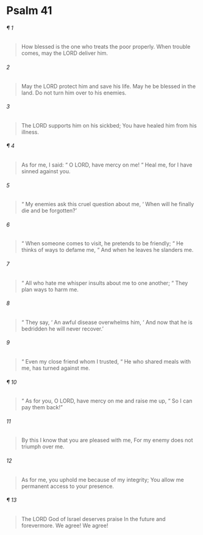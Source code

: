 # Psalm 41
###### ¶ 1
> How blessed is the one who treats the poor properly.
> When trouble comes, may the LORD deliver him.
###### 2
> May the LORD protect him and save his life.
> May he be blessed in the land.
> Do not turn him over to his enemies.
###### 3
> The LORD supports him on his sickbed;
> You have healed him from his illness.
###### ¶ 4
> As for me, I said:
>  “ O LORD, have mercy on me!
>  “ Heal me, for I have sinned against you.
###### 5
>  “ My enemies ask this cruel question about me,
>  ‘ When will he finally die and be forgotten?’
###### 6
>  “ When someone comes to visit, he pretends to be friendly;
>  “ He thinks of ways to defame me,
>  “ And when he leaves he slanders me.
###### 7
>  “ All who hate me whisper insults about me to one another;
>  “ They plan ways to harm me.
###### 8
>  “ They say,
>  ‘ An awful disease overwhelms him,
>  ‘ And now that he is bedridden he will never recover.’
###### 9
>  “ Even my close friend whom I trusted,
>  “ He who shared meals with me, has turned against me.
###### ¶ 10
>  “ As for you, O LORD, have mercy on me and raise me up,
>  “ So I can pay them back!”
###### 11
> By this I know that you are pleased with me,
> For my enemy does not triumph over me.
###### 12
> As for me, you uphold me because of my integrity;
> You allow me permanent access to your presence.
###### ¶ 13
> The LORD God of Israel deserves praise
> In the future and forevermore.
> We agree! We agree!
